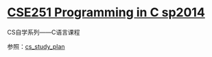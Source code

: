 # [CSE251 Programming in C sp2014](https://www.cse.msu.edu/~cse251/index.html)

CS自学系列——C语言课程

参照：[cs_study_plan](https://github.com/spring2go/cs_study_plan)